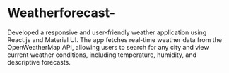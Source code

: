 # Weatherforecast-
Developed a responsive and user-friendly weather application using React.js and Material UI.  The app fetches real-time weather data from the OpenWeatherMap API, allowing users to search  for any city and view current weather conditions, including temperature, humidity, and  descriptive forecasts. 
